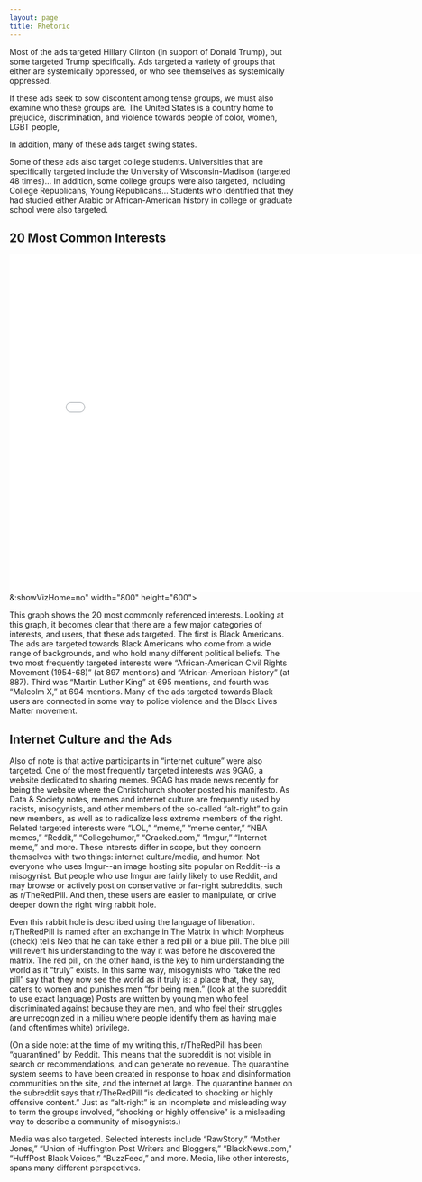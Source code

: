 ```yaml
---
layout: page
title: Rhetoric
---
```


Most of the ads targeted Hillary Clinton (in support of Donald Trump), but some targeted Trump specifically. Ads targeted a variety of groups that either are systemically oppressed, or who see themselves as systemically oppressed. 

If these ads seek to sow discontent among tense groups, we must also examine who these groups are. The United States is a country home to prejudice, discrimination, and violence towards people of color, women, LGBT people, 

In addition, many of these ads target swing states.

Some of these ads also target college students. Universities that are specifically targeted include the University of Wisconsin-Madison (targeted 48 times)… In addition, some college groups were also targeted, including College Republicans, Young Republicans… Students who identified that they had studied either Arabic or African-American history in college or graduate school were also targeted.

## 20 Most Common Interests

<iframe seamless frameborder="0" src="<iframe seamless frameborder="0" src="https://public.tableau.com/views/Locationofads/Sheet1?:embed=y&:display_count=yes&publish=yes&:showVizHome=no" width="800" height="600"></iframe>&:showVizHome=no" width="800" height="600"></iframe>

This graph shows the 20 most commonly referenced interests. Looking at this graph, it becomes clear that there are a few major categories of interests, and users, that these ads targeted. The first is Black Americans. The ads are targeted towards Black Americans who come from a wide range of backgrounds, and who hold many different political beliefs. The two most frequently targeted interests were “African-American Civil Rights Movement (1954-68)” (at 897 mentions) and “African-American history” (at 887). Third was “Martin Luther King” at 695 mentions, and fourth was “Malcolm X,” at 694 mentions. Many of the ads targeted towards Black users are connected in some way to police violence and the Black Lives Matter movement.

## Internet Culture and the Ads

Also of note is that active participants in “internet culture” were also targeted. One of the most frequently targeted interests was 9GAG, a website dedicated to sharing memes. 9GAG has made news recently for being the website where the Christchurch shooter posted his manifesto. As Data & Society notes, memes and internet culture are frequently used by racists, misogynists, and other members of the so-called “alt-right” to gain new members, as well as to radicalize less extreme members of the right. Related targeted interests were “LOL,” “meme,” “meme center,” “NBA memes,” “Reddit,” “Collegehumor,” “Cracked.com,” “Imgur,” “Internet meme,” and more. These interests differ in scope, but they concern themselves with two things: internet culture/media, and humor. Not everyone who uses Imgur--an image hosting site popular on Reddit--is a misogynist. But people who use Imgur are fairly likely to use Reddit, and may browse or actively post on conservative or far-right subreddits, such as r/TheRedPill. And then, these users are easier to manipulate, or drive deeper down the right wing rabbit hole.

Even this rabbit hole is described using the language of liberation. r/TheRedPill is named after an exchange in The Matrix in which Morpheus (check) tells Neo that he can take either a red pill or a blue pill. The blue pill will revert his understanding to the way it was before he discovered the matrix. The red pill, on the other hand, is the key to him understanding the world as it “truly” exists. In this same way, misogynists who “take the red pill” say that they now see the world as it truly is: a place that, they say, caters to women and punishes men “for being men.” (look at the subreddit to use exact language) Posts are written by young men who feel discriminated against because they are men, and who feel their struggles are unrecognized in a milieu where people identify them as having male (and oftentimes white) privilege. 

(On a side note: at the time of my writing this, r/TheRedPill has been “quarantined” by Reddit. This means that the subreddit is not visible in search or recommendations, and can generate no revenue. The quarantine system seems to have been created in response to hoax and disinformation communities on the site, and the internet at large. The quarantine banner on the subreddit says that r/TheRedPill “is dedicated to shocking or highly offensive content.” Just as “alt-right” is an incomplete and misleading way to term the groups involved, “shocking or highly offensive” is a misleading way to describe a community of misogynists.)

Media was also targeted. Selected interests include “RawStory,” “Mother Jones,” “Union of Huffington Post Writers and Bloggers,” “BlackNews.com,” “HuffPost Black Voices,” “BuzzFeed,” and more. Media, like other interests, spans many different perspectives.
